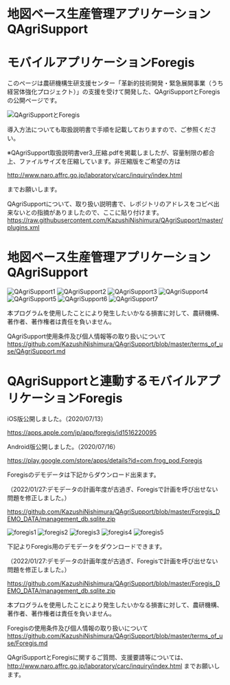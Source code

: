# 地図ベース生産管理アプリケーションQAgriSupport
# モバイルアプリケーションForegis
このページは農研機構生研支援センター「革新的技術開発・緊急展開事業（うち経営体強化プロジェクト）」の支援を受けて開発した、QAgriSupportとForegisの公開ページです。

![QAgriSupportとForegis](https://raw.githubusercontent.com/KazushiNishimura/QAgriSupport/master/resource/all.png "QAgriSupportとForegis")

導入方法についても取扱説明書で手順を記載しておりますので、ご参照ください。

※QAgriSupport取扱説明書ver3_圧縮.pdfを掲載しましたが、容量制限の都合上、ファイルサイズを圧縮しています。非圧縮版をご希望の方は

http://www.naro.affrc.go.jp/laboratory/carc/inquiry/index.html

までお願いします。

QAgriSupportについて、取り扱い説明書で、レポジトリのアドレスをコピペ出来ないとの指摘がありましたので、ここに貼り付けます。
https://raw.githubusercontent.com/KazushiNishimura/QAgriSupport/master/plugins.xml


# 地図ベース生産管理アプリケーションQAgriSupport
![QAgriSupport1](https://raw.githubusercontent.com/KazushiNishimura/QAgriSupport/master/resource/QAG1.png "QAgriSupport1")
![QAgriSupport2](https://raw.githubusercontent.com/KazushiNishimura/QAgriSupport/master/resource/QAG2.png "QAgriSupport2")
![QAgriSupport3](https://raw.githubusercontent.com/KazushiNishimura/QAgriSupport/master/resource/QAG3.png "QAgriSupport3")
![QAgriSupport4](https://raw.githubusercontent.com/KazushiNishimura/QAgriSupport/master/resource/QAG4.png "QAgriSupport4")
![QAgriSupport5](https://raw.githubusercontent.com/KazushiNishimura/QAgriSupport/master/resource/QAG5.png "QAgriSupport5")
![QAgriSupport6](https://raw.githubusercontent.com/KazushiNishimura/QAgriSupport/master/resource/QAG6.png "QAgriSupport6")
![QAgriSupport7](https://raw.githubusercontent.com/KazushiNishimura/QAgriSupport/master/resource/QAG7.png "QAgriSupport7")



本プログラムを使用したことにより発生したいかなる損害に対して、農研機構、著作者、著作権者は責任を負いません。

QAgriSupport使用条件及び個人情報等の取り扱いについて
https://github.com/KazushiNishimura/QAgriSupport/blob/master/terms_of_use/QAgriSupport.md

# QAgriSupportと連動するモバイルアプリケーションForegis
iOS版公開しました。（2020/07/13）

https://apps.apple.com/jp/app/foregis/id1516220095

Android版公開しました。（2020/07/16）

https://play.google.com/store/apps/details?id=com.frog_pod.Foregis

Foregisのデモデータは下記からダウンロード出来ます。

（2022/01/27:デモデータの計画年度が古過ぎ、Foregisで計画を呼び出せない問題を修正しました。）

https://github.com/KazushiNishimura/QAgriSupport/blob/master/Foregis_DEMO_DATA/management_db.sqlite.zip



![foregis1](https://raw.githubusercontent.com/KazushiNishimura/QAgriSupport/master/resource/foregis1.png "foregis1")
![foregis2](https://raw.githubusercontent.com/KazushiNishimura/QAgriSupport/master/resource/foregis2.png "foregis2")
![foregis3](https://raw.githubusercontent.com/KazushiNishimura/QAgriSupport/master/resource/foregis3.png "foregis3")
![foregis4](https://raw.githubusercontent.com/KazushiNishimura/QAgriSupport/master/resource/foregis4.png "foregis4")
![foregis5](https://raw.githubusercontent.com/KazushiNishimura/QAgriSupport/master/resource/foregis5.png "foregis5")

下記よりForegis用のデモデータをダウンロードできます。

（2022/01/27:デモデータの計画年度が古過ぎ、Foregisで計画を呼び出せない問題を修正しました。）

https://github.com/KazushiNishimura/QAgriSupport/blob/master/Foregis_DEMO_DATA/management_db.sqlite.zip

本プログラムを使用したことにより発生したいかなる損害に対して、農研機構、著作者、著作権者は責任を負いません。

Foregisの使用条件及び個人情報の取り扱いについて
https://github.com/KazushiNishimura/QAgriSupport/blob/master/terms_of_use/Foregis.md

QAgriSupportとForegisに関するご質問、支援要請等については、
http://www.naro.affrc.go.jp/laboratory/carc/inquiry/index.html
までお願いします。


